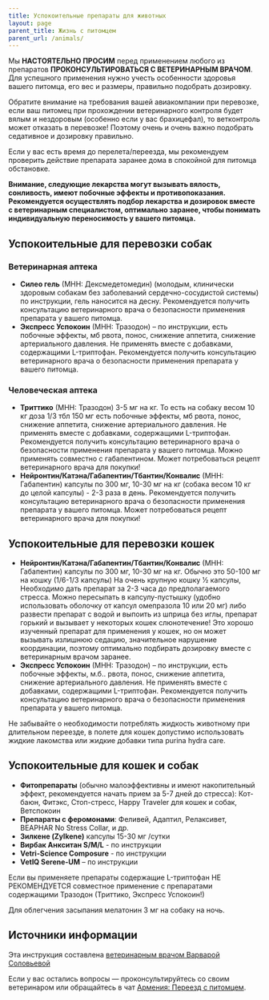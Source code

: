 ```yaml
---
title: Успокоительные препараты для животных
layout: page
parent_title: Жизнь с питомцем
parent_url: /animals/
---
```


Мы **НАСТОЯТЕЛЬНО ПРОСИМ** перед применением любого из препаратов **ПРОКОНСУЛЬТИРОВАТЬСЯ С ВЕТЕРИНАРНЫМ ВРАЧОМ**.
Для успешного применения нужно учесть особенности здоровья вашего питомца, его вес и размеры, правильно подобрать
дозировку.

Обратите внимание на требования вашей авиакомпании при перевозке, если ваш питомец при прохождении ветеринарного контроля
будет вялым и нездоровым (особенно если у вас брахицефал), то ветконтроль может отказать в перевозке! Поэтому
очень и очень важно подобрать седативное и дозировку правильно.

Если у вас есть время до перелета/переезда, мы рекомендуем проверить действие препарата заранее дома в спокойной для
питомца обстановке.

**Внимание, следующие лекарства могут вызывать вялость, сонливость, имеют побочные эффекты и противопоказания.
Рекомендуется осуществлять подбор лекарства и дозировок вместе с ветеринарным специалистом, оптимально заранее,
чтобы понимать индивидуальную переносимость у вашего питомца.**

## Успокоительные для перевозки собак

### Ветеринарная аптека

- **Силео гель** (МНН: Дексмедетомедин) (молодым, клинически здоровым собакам без заболеваний сердечно-сосудистой системы)
  по инструкции, гель наносится на десну. Рекомендуется получить консультацию ветеринарного врача о безопасности
  применения препарата у вашего питомца.
- **Экспресс Успокоин** (МНН: Тразодон) – по инструкции, есть побочные эффекты, мб рвота, понос, снижение аппетита,
  снижение артериального давления. Не применять вместе с добавками, содержащими L-триптофан. Рекомендуется получить 
  консультацию ветеринарного врача о безопасности применения препарата у вашего питомца.

### Человеческая аптека

- **Триттико** (МНН: Тразодон) 3-5 мг на кг. То есть на собаку весом 10 кг доза 1/3 тбл 150 мг есть побочные эффекты,
  мб рвота, понос, снижение аппетита, снижение артериального давления. Не применять вместе с добавками, содержащими
  L-триптофан. Рекомендуется получить консультацию ветеринарного врача о безопасности применения препарата у вашего
  питомца. Можно применять совместно с габапентином. Может потребоваться рецепт ветеринарного врача для покупки!
- **Нейронтин/Катэна/Габапентин/Тбантин/Конвалис** (МНН: Габапентин) капсулы по 300 мг, 10-30 мг на кг (собака весом
  10 кг до целой капсулы) - 2-3 раза в день. Рекомендуется получить консультацию ветеринарного врача о безопасности
  применения препарата у вашего питомца. Может потребоваться рецепт ветеринарного врача для покупки!

## Успокоительные для перевозки кошек

- **Нейронтин/Катэна/Габапентин/Тбантин/Конвалис** (МНН: Габапентин) капсулы по 300 мг, 10-30 мг на кг. Обычно это
  50-100 мг на кошку (1/6-1/3 капсулы) На очень крупную кошку 1⁄2 капсулы, Необходимо дать препарат за 2-3 часа до
  предполагаемого стресса. Можно пересыпать в капсулу-пустышку (удобно использовать оболочку от капсул омепразола
  10 или 20 мг) либо развести препарат с водой и выпоить из шприца без иглы, препарат горький и вызывает у некоторых
  кошек слюнотечение! Это хорошо изученный препарат для применения у кошек, но он может вызывать излишнюю седацию,
  значительное нарушение координации, поэтому оптимально подбирать дозировку вместе с ветеринарным врачом заранее.
- **Экспресс Успокоин** (МНН: Тразодон) – по инструкции, есть побочные эффекты, м.б.. рвота, понос, снижение аппетита,
  снижение артериального давления. Не применять вместе с добавками, содержащими L-триптофан. Рекомендуется получить
  консультацию ветеринарного врача о безопасности применения препарата у вашего питомца.

Не забывайте о необходимости потреблять жидкость животному при длительном переезде, в полете для кошек допустимо
использовать жидкие лакомства или жидкие добавки типа purina hydra care.

## Успокоительные для кошек и собак

- **Фитопрепараты** (обычно малоэффективны и имеют накопительный эффект, рекомендуется начать прием за 5-7 дней до стресса):
  Кот-баюн, Фитэкс, Стоп-стресс, Happy Traveler для кошек и собак, Ветспокоин
- **Препараты с феромонами**: Феливей, Адаптил, Релаксивет, BEAPHAR No Stress Collar, и др.
- **Зилкене (Zylkene)** капсулы 15-30 мг /сутки
- **Вирбак Анкситан S/M/L** - по инструкции
- **Vetri-Science Composure** - по инструкции
- **VetIQ Serene-UM** – по инструкции

Если вы применяете препараты содержащие L-триптофан НЕ РЕКОМЕНДУЕТСЯ совместное применение с препаратами содержащими
Тразодон (Триттико, Экспресс Успокоин!)

Для облегчения засыпания мелатонин 3 мг на собаку на ночь.

## Источники информации 

Эта инструкция составлена [ветеринарным врачом Варварой Соловьевой](https://www.biocontrol.ru/vrachi/gruppa-arit/soloveva-varvara-vladimirovna.html)

Если у вас остались вопросы — проконсультируйтесь со своим ветеринаром или обращайтесь в чат
[Армения: Переезд с питомцем](https://t.me/am_pets).
